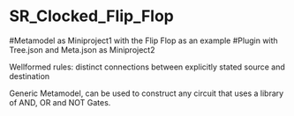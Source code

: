 # SR_Clocked_Flip_Flop 
#Metamodel as Miniproject1 with the Flip Flop as an example
#Plugin with Tree.json and Meta.json as Miniproject2

Wellformed rules: distinct connections between explicitly stated source and destination

Generic Metamodel, can be used to construct any circuit that uses a library of AND, OR and NOT Gates.
